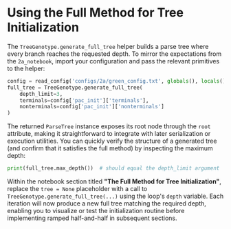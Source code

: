 # Using the Full Method for Tree Initialization

The `TreeGenotype.generate_full_tree` helper builds a parse tree where every branch reaches the requested depth. To mirror the expectations from the `2a_notebook`, import your configuration and pass the relevant primitives to the helper:

```python
config = read_config('configs/2a/green_config.txt', globals(), locals())
full_tree = TreeGenotype.generate_full_tree(
    depth_limit=3,
    terminals=config['pac_init']['terminals'],
    nonterminals=config['pac_init']['nonterminals']
)
```

The returned `ParseTree` instance exposes its root node through the `root` attribute, making it straightforward to integrate with later serialization or execution utilities. You can quickly verify the structure of a generated tree (and confirm that it satisfies the full method) by inspecting the maximum depth:

```python
print(full_tree.max_depth())  # should equal the depth_limit argument
```

Within the notebook section titled **"The Full Method for Tree Initialization"**, replace the `tree = None` placeholder with a call to `TreeGenotype.generate_full_tree(...)` using the loop's `depth` variable. Each iteration will now produce a new full tree matching the required depth, enabling you to visualize or test the initialization routine before implementing ramped half-and-half in subsequent sections.
